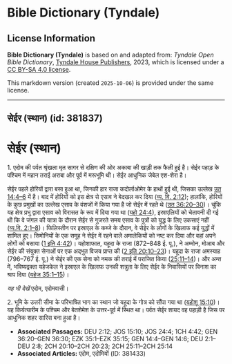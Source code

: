 # Bible Dictionary (Tyndale)

## License Information

**Bible Dictionary (Tyndale)** is based on and adapted from: _Tyndale Open Bible Dictionary_, [Tyndale House Publishers](https://tyndaleopenresources.com/), 2023, which is licensed under a [CC BY-SA 4.0 license](https://creativecommons.org/licenses/by-sa/4.0/legalcode.en).

This markdown version (created `2025-10-06`) is provided under the same license.



--------------------------------

## सेईर (स्थान) (id: 381837)

सेईर (स्थान)
============

1\. एदोम की पर्वत श्रृंखला मृत सागर से दक्षिण की ओर अकाबा की खाड़ी तक फैली हुई है। सेईर पहाड़ के पश्चिम में महान तराई अराबा और पूर्व में मरूभूमि थी। सेईर आधुनिक जेबेल एश\-शेरा है।

सेईर पहले होरियों द्वारा बसा हुआ था, जिनकी हार राजा कदोर्लाओमेर के हाथों हुई थी, जिसका उल्लेख [उत 14:4–6](https://ref.ly/Gen14:4-Gen14:6) में है। बाद में होरियों को इस क्षेत्र से एसाव ने बेदखल कर दिया ([व्य. वि. 2:12](https://ref.ly/Deut2:12)); हालांकि, होरियों के कुछ प्रमुखों का उल्लेख एसाव के वंशजों में किया गया है जो सेईर में रहते थे ([उत 36:20–30](https://ref.ly/Gen36:20-Gen36:30))। चूंकि यह क्षेत्र प्रभु द्वारा एसाव को विरासत के रूप में दिया गया था ([यहो 24:4](https://ref.ly/Josh24:4)), इस्राएलियों को चेतावनी दी गई थी कि वे जंगल की यात्रा के दौरान सेईर से गुजरते समय एसाव के पुत्रों को युद्ध के लिए उकसाएं नहीं ([व्य.वि. 2:1–8](https://ref.ly/Deut2:1-Deut2:8))। फिलिस्तीन पर इस्राएल के कब्जे के दौरान, वे सेईर के लोगों के खिलाफ कई युद्धों में शामिल हुए। सिमोनियों के एक समूह ने सेईर में रहने वाले अमालेकियों को नष्ट कर दिया और वहां अपने लोगों को बसाया ([1 इति 4:42](https://ref.ly/1Chr4:42))। यहोशाफात, यहूदा के राजा (872–848 ई. पू.), ने अम्मोन, मोआब और सेईर की संयुक्त सेनाओं पर एक अद्भुत विजय प्राप्त की ([2 इति 20:10–23](https://ref.ly/2Chr20:10-2Chr20:23))। यहूदा के राजा अमस्याह (796–767 ई. पू.) ने सेईर की एक सेना को नमक की तराई में पराजित किया ([25:11–14](https://ref.ly/2Chr25:11-2Chr25:14))। और अन्त में, भविष्यद्वक्ता यहेजकेल ने इस्राएल के खिलाफ उनकी शत्रुता के लिए सेईर के निवासियों पर विनाश का श्राप दिया ([यहेज 35:1–15](https://ref.ly/Ezek35:1-Ezek35:15))।

*यह भी देखें* एदोम, एदोमवासी।

2\. भूमि के उत्तरी सीमा के परिभाषित भाग का स्थान जो यहूदा के गोत्र को सौंपा गया था ([यहोशू 15:10](https://ref.ly/Josh15:10))। यह किर्यत्यारीम के पश्चिम और बेतशेमेश के उत्तर\-पूर्व में स्थित था। पर्वत सेईर शायद वह पहाड़ी है जिस पर आधुनिक शहर सारिस बना हुआ है।

* **Associated Passages:** DEU 2:12; JOS 15:10; JOS 24:4; 1CH 4:42; GEN 36:20–GEN 36:30; EZK 35:1–EZK 35:15; GEN 14:4–GEN 14:6; DEU 2:1–DEU 2:8; 2CH 20:10–2CH 20:23; 2CH 25:11–2CH 25:14
* **Associated Articles:** एदोम, एदोमियों (ID: 381433)

